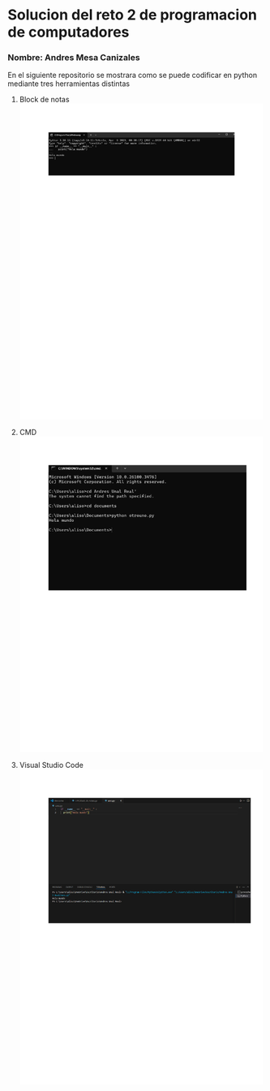 # Solucion del reto 2 de programacion de computadores

### Nombre: Andres Mesa Canizales

En el siguiente repositorio se mostrara como se puede codificar en python mediante tres herramientas distintas

1. Block de notas  
![block de notas](Programacion/imagenes_reto2/ImagenPY.png)

2. CMD  
![CMD](Programacion/imagenes_reto2/ImagenCMD.png)

3. Visual Studio Code  
![VS Code](Programacion/imagenes_reto2/ImagenVS.png)
